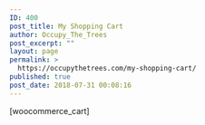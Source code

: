 ```yaml
---
ID: 400
post_title: My Shopping Cart
author: Occupy_The_Trees
post_excerpt: ""
layout: page
permalink: >
  https://occupythetrees.com/my-shopping-cart/
published: true
post_date: 2018-07-31 00:08:16
---
```

[woocommerce_cart]